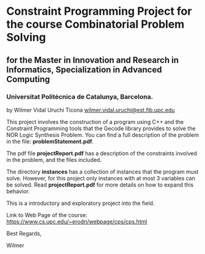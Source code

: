 # Constraint Programming Project for the course Combinatorial Problem Solving
## for the Master in Innovation and Research in Informatics, Specialization in Advanced Computing
### Universitat Politėcnica de Catalunya, Barcelona.
by Wilmer Vidal Uruchi Ticona wilmer.vidal.uruchi@est.fib.upc.edu

This project involves the construction of a program using C++ and the Constraint Programming tools that the Gecode library provides to solve the NOR Logic Synthesis Problem. You can find a full description of the problem in the file: __problemStatement.pdf__.

The pdf file __projectReport.pdf__ has a description of the constraints involved in the problem, and the files included.

The directory __instances__ has a collection of instances that the program must solve. However, for this project only instances with at most 3 variables can be solved. Read __projectReport.pdf__ for more details on how to expand this behavior.

This is a introductory and exploratory project into the field.

Link to Web Page of the course: https://www.cs.upc.edu/~erodri/webpage/cps/cps.html

Best Regards,

Wilmer
